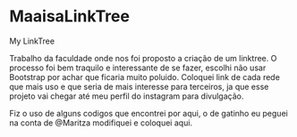 # MaaisaLinkTree
My LinkTree

Trabalho da faculdade onde nos foi proposto a criação de um linktree.
O processo foi bem traquilo e interessante de se fazer, escolhi não usar Bootstrap por achar que ficaria muito poluido.
Coloquei link de cada rede que mais uso e que seria de mais interesse para terceiros, ja que esse projeto vai chegar até meu perfil do instagram para divulgação.

Fiz o uso de alguns codigos que encontrei por aqui, o de gatinho eu peguei na conta de @Maritza modifiquei e coloquei aqui.

